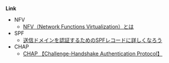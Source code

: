 **Link**

* NFV
  * [NFV（Network Functions Virtualization）とは](https://www.infraexpert.com/study/sdn07.html)
* SPF
  * [送信ドメインを認証するためのSPFレコードに詳しくなろう](https://sendgrid.kke.co.jp/blog/?p=3509)
* CHAP
  * [CHAP 【Challenge-Handshake Authentication Protocol】](https://e-words.jp/w/CHAP.html)
